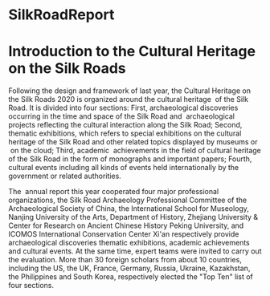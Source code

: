 # SilkRoadReport

# Introduction to the Cultural Heritage on the Silk Roads

Following the design and framework of last year, the Cultural Heritage on the Silk Roads 2020 is organized around the cultural heritage  of the Silk Road. It is divided into four sections: First, archaeological discoveries occurring in the time and space of the Silk Road and  archaeological projects reflecting the cultural interaction along the Silk Road; Second, thematic exhibitions, which refers to special exhibitions on the cultural heritage of the Silk Road and other related topics displayed by museums or  on the cloud; Third, academic  achievements in the field of cultural heritage of the Silk Road in the form of monographs and important papers; Fourth, cultural events including all kinds of events held internationally by the government or related authorities.

The  annual report this year cooperated four major professional organizations, the Silk Road Archaeology Professional Committee of the Archaeological Society of China, the International School for Museology, Nanjing University of the Arts, Department of History, Zhejiang University & Center for Research on Ancient Chinese History Peking University, and ICOMOS International Conservation Center Xi'an respectively provide archaeological discoveries thematic exhibitions, academic achievements and cultural events. At the same time, expert teams were invited to carry out the evaluation. More than 30 foreign scholars from about 10 countries, including the US, the UK, France, Germany, Russia, Ukraine, Kazakhstan, the Philippines and South Korea, respectively elected the "Top Ten" list of four sections.
